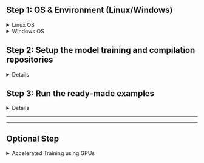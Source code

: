 
## Step 1: OS & Environment (Linux/Windows)

<details>
<summary> Linux OS </summary>

This repository can be used from native Ubuntu bash terminal directly or from within a docker environment.

<details>

<summary> Step 1, Option 1: With native Ubuntu environment and pyenv (recommended) </summary>
We have tested this tool in Ubuntu 22.04 and with Python 3.10
* If you rather want to try this offering out on a Windows PC, then a [user guide](./docs/Windows_Subsytem_for_Linux.md) to use this toolchain on Windows Subsystem for Linux has been provided.

In this option, we describe using this repository with the pyenv environment manager. 

Step 1.1a: Make sure that you are using bash shell. If it is not bash shell, change it to bash. Verify it by typing:
```
echo ${SHELL}
```

Step 1.2a: Install system dependencies
```
sudo apt update
sudo apt install build-essential curl libbz2-dev libffi-dev liblzma-dev libncursesw5-dev libreadline-dev libsqlite3-dev libssl-dev libxml2-dev libxmlsec1-dev llvm make tk-dev xz-utils wget curl
sudo apt install -y libffi-dev libjpeg-dev zlib1g-dev graphviz graphviz-dev protobuf-compiler
```

Step 1.3a: Install pyenv using the following commands
```
curl -L https://github.com/pyenv/pyenv-installer/raw/master/bin/pyenv-installer | bash

echo '# pyenv settings ' >> ${HOME}/.bashrc
echo 'command -v pyenv >/dev/null || export PATH=":${HOME}/.pyenv/bin:$PATH"' >> ${HOME}/.bashrc
echo 'eval "$(pyenv init -)"' >> ${HOME}/.bashrc
echo 'eval "$(pyenv virtualenv-init -)"' >> ${HOME}/.bashrc
echo '' >> ${HOME}/.bashrc

exec ${SHELL}
```

Further details on pyenv installation are given here https://github.com/pyenv/pyenv and https://github.com/pyenv/pyenv-installer


Step 1.4a: Install Python 3.10 in pyenv and create an environment
```
pyenv install 3.10
pyenv virtualenv 3.10 py310
pyenv rehash
pyenv activate py310
python -m ensurepip --upgrade
python -m pip install --upgrade pip setuptools
```

Step 1.5a: **Activate the Python environment.** This activation step needs to be done everytime one starts a new terminal or shell. (Alternately, this also can be written to the .bashrc, so that this will be the default penv environment).
```
pyenv activate py310
```
</details>
<details>
<summary> Step 1, Option 2: With docker environment </summary>

Step 1.1b: Install docker if you don't have it already. The following steps are for installation on Ubuntu 22.04
```
./docker/docker_setup.sh
```

Step 1.2b: Build docker image:
```
./docker/docker_build.sh
```

Step 1.3b: Run docker container to bring up the container terminal on docker:
```
./docker/docker_run.sh
```

Source .bashrc to update the PATH
```
source /opt/.bashrc
```

Step 1.4b: During docker run, we map the parent directory of this folder to /opt/code This is to easily share code and data between the host and the docker container. Inside the docker terminal, change directory to where this folder is mapped to:
```
cd /opt/code/tinyml-modelmaker
```
</details>

</details>

<details>
<summary> Windows OS </summary>


#### This repository can be used from native Windows terminal directly.
* Although we use Pyenv for Python version management on Linux, the same offering for Windows isn't so stable. So even the native venv is good enough.
* **It is highly recommended to use PowerShell instead of cmd.exe/Command Terminal**
* If you prefer to use Windows Subsystem for Linux, then a [user guide](./docs/Windows_Subsytem_for_Linux.md) to use this toolchain on Windows Subsystem for Linux has been provided.

Step 1.1: Clone this repository from GitHub
```powershell
cd ..\tinyml-modelmaker
python -m pip install --no-input --editable . 
```
* Tiny ML Modelmaker, by default installs Tiny ML Tinyverse and Tiny ML ModelOptimization repositories as a python package.
* If you intend to use this repository as is, then it is enough.
* However, if you intend to create models and play with the quantization varieties, then it is better to separately clone 


</details>


## Step 2: Setup the model training and compilation repositories

<details>
Firstly, clone this repo into your PC.
This tool depends on several repositories that we have published at https://github.com/TexasInstruments
The following setup script can take care of cloning the required repositories and running their setup scripts.

**NOTE: Please download and install [C2000Ware](https://www.ti.com/tool/C2000WARE)**
* Please set the installed path in your terminal: `export C2000WARE_ROOT="/path/to/C2000Ware_6_00_00_00"`

```
./setup_all.sh 
```
If you get permission denied error, then try:  
```
bash setup_all.sh
```

If the script runs sucessfully, you should have this directory structure: 

```
parent_directory
    |
    |--tinyml-modelmaker
    |--tinyml-tinyverse
    |--tinyml-modeloptimization

```
Your python environment will have several model compilation python packages installed. See it by running:
```
pip list | grep 'onnxruntime\|tvm'
```

Also, PyTorch and its related packages will be installed. See it by running:
```
pip list | grep 'torch\|torchaudio'
```
</details>

## Step 3: Run the ready-made examples

<details>

```
run_tinyml_modelmaker.sh  <target_device> <config_file>
```

#### Examples: 
 
Timeseries Classification (Arc fault detection) example
```
run_tinyml_modelmaker.sh F28P55 dc_arc_fault/config_dsi.yaml
(or)
run_tinyml_modelmaker.sh F28P55 dc_arc_fault/config_dsk.yaml
```

Where F28P55 above is an example of target_device supported.


#### Disclaimer
Although dataset loading and training are agnostic to the device, for the compilation aspect we do require compilers to be installed for cross-compilation.
That is, for C28, you would need to download and install [cgt2000](https://www.ti.com/tool/C2000-CGT#downloads) .

(Not supported as of April 2025) That is, for AM263, you would need to download and install [tiarmclang](https://www.ti.com/tool/download/ARM-CGT-CLANG/2.1.3.LTS) . 


#### Target devices supported
The list of target devices supported depends on the neo-tvm installed. Currently, **F28P55, F28P65, F2837, F28003** are supported.

</details>
<hr>


<hr>

## Optional Step
<details>
<summary> Accelerated Training using GPUs  </summary>


Note: **This section is for advanced users only**. Familiarity with NVIDIA GPU and CUDA driver installation is assumed.

This tool can train models either on CPU or on GPUs. By default, CPU based training is used. 

It is possible to speedup model training significantly using GPUs (with CUDA support) - if you have those GPUs in the PC. The PyTorch version that we install by default is not capable of supporting CUDA GPUs. There are additional steps to be followed to enable GPU support in training. 
- In the file setup_all.sh, we are using setup_cpu.sh for several of the repositories that we are using. These will have to be changed to setup.sh before running setup_all.sh
- Install GPU driver and other tools as described in the sections below.
- In the config file, set a value for num_gpus to a value greater than 0 (should not exceed the number of GPUs in the system) to enable GPU based training.

#### Option 1: When using Native Ubuntu Environment

The user has to install an appropriate NVIDIA GPU driver that supports the GPU being used.

The user also has to install CUDA Toolkit. See the [CUDA download instructions](https://developer.nvidia.com/cuda-downloads). 

#### Option 2: When using docker environment

Enabling CUDA GPU support inside a docker environment requires several additional steps. Please follow the instructions given in: https://docs.nvidia.com/datacenter/cloud-native/container-toolkit/install-guide.html

Once CUDA is installed, you will be able to model training much faster.

</details>